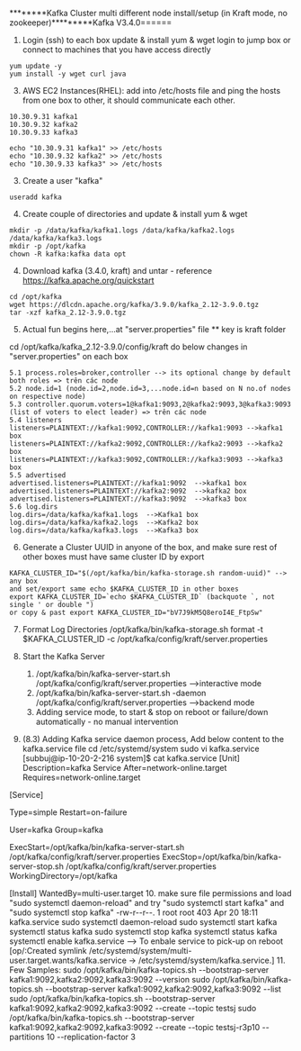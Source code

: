 ********Kafka Cluster multi different node install/setup (in Kraft mode, no zookeeper)*********Kafka V3.4.0======
1. Login (ssh) to each box update & install yum & wget login to jump box or connect to machines that you have access directly
```
yum update -y
yum install -y wget curl java
``` 
3. AWS EC2 Instances(RHEL): add into /etc/hosts file and ping the hosts from one box to other, it should communicate each other.
```
10.30.9.31 kafka1
10.30.9.32 kafka2
10.30.9.33 kafka3

echo "10.30.9.31 kafka1" >> /etc/hosts
echo "10.30.9.32 kafka2" >> /etc/hosts
echo "10.30.9.33 kafka3" >> /etc/hosts
```
3. Create a user "kafka"
```
useradd kafka
```
4. Create couple of directories and update & install yum & wget
```
mkdir -p /data/kafka/kafka1.logs /data/kafka/kafka2.logs /data/kafka/kafka3.logs
mkdir -p /opt/kafka
chown -R kafka:kafka data opt
```
4. Download kafka (3.4.0, kraft) and untar - reference https://kafka.apache.org/quickstart
```
cd /opt/kafka
wget https://dlcdn.apache.org/kafka/3.9.0/kafka_2.12-3.9.0.tgz
tar -xzf kafka_2.12-3.9.0.tgz
```
5. Actual fun begins here,...at "server.properties" file ** key is kraft folder

cd /opt/kafka/kafka_2.12-3.9.0/config/kraft
do below changes in "server.properties" on each box 
```
5.1 process.roles=broker,controller --> its optional change by default both roles => trên các node
5.2 node.id=1 (node.id=2,node.id=3,...node.id=n based on N no.of nodes on respective node)
5.3 controller.quorum.voters=1@kafka1:9093,2@kafka2:9093,3@kafka3:9093 (list of voters to elect leader) => trên các node
5.4 listeners
listeners=PLAINTEXT://kafka1:9092,CONTROLLER://kafka1:9093 -->kafka1 box
listeners=PLAINTEXT://kafka2:9092,CONTROLLER://kafka2:9093 -->kafka2 box
listeners=PLAINTEXT://kafka3:9092,CONTROLLER://kafka3:9093 -->kafka3 box
5.5 advertised	
advertised.listeners=PLAINTEXT://kafka1:9092  -->kafka1 box
advertised.listeners=PLAINTEXT://kafka2:9092  -->kafka2 box
advertised.listeners=PLAINTEXT://kafka3:9092  -->kafka3 box
5.6 log.dirs
log.dirs=/data/kafka/kafka1.logs  -->Kafka1 box
log.dirs=/data/kafka/kafka2.logs  -->Kafka2 box
log.dirs=/data/kafka/kafka3.logs  -->Kafka3 box
```
6. Generate a Cluster UUID in anyone of the box, and make sure rest of other boxes must have same cluster ID by export
```
KAFKA_CLUSTER_ID="$(/opt/kafka/bin/kafka-storage.sh random-uuid)" --> any box
and set/export same echo $KAFKA_CLUSTER_ID in other boxes
export KAFKA_CLUSTER_ID=`echo $KAFKA_CLUSTER_ID` (backquote `, not single ' or double ") 
or copy & past export KAFKA_CLUSTER_ID="bV7J9kM5Q8eroI4E_FtpSw"
```
7. Format Log Directories
	/opt/kafka/bin/kafka-storage.sh format -t $KAFKA_CLUSTER_ID -c /opt/kafka/config/kraft/server.properties

8. Start the Kafka Server 
	1. /opt/kafka/bin/kafka-server-start.sh /opt/kafka/config/kraft/server.properties -->interactive mode
	2. /opt/kafka/bin/kafka-server-start.sh -daemon /opt/kafka/config/kraft/server.properties -->backend mode
	3. Adding service mode, to start & stop on reboot or failure/down automatically - no manual intervention

9. (8.3) Adding Kafka service daemon process, Add below content to the kafka.service file
	cd /etc/systemd/system
	sudo vi kafka.service
[subbuj@ip-10-20-2-216 system]$ cat kafka.service
[Unit]
Description=kafka Service
After=network-online.target
Requires=network-online.target

[Service]

Type=simple
Restart=on-failure

User=kafka
Group=kafka

ExecStart=/opt/kafka/bin/kafka-server-start.sh /opt/kafka/config/kraft/server.properties
ExecStop=/opt/kafka/bin/kafka-server-stop.sh /opt/kafka/config/kraft/server.properties
WorkingDirectory=/opt/kafka

[Install]
WantedBy=multi-user.target
10. make sure file permissions and load "sudo systemctl daemon-reload" and try "sudo systemctl start kafka" and  "sudo systemctl stop kafka"
-rw-r--r--. 1 root root  403 Apr 20 18:11 kafka.service
sudo systemctl daemon-reload
sudo systemctl start kafka
systemctl status kafka
sudo systemctl stop kafka
systemctl status kafka
systemctl enable kafka.service --> To enbale service to pick-up on reboot [op/:Created symlink /etc/systemd/system/multi-user.target.wants/kafka.service → /etc/systemd/system/kafka.service.]
11. Few Samples:
sudo /opt/kafka/bin/kafka-topics.sh --bootstrap-server kafka1:9092,kafka2:9092,kafka3:9092 --version
sudo /opt/kafka/bin/kafka-topics.sh --bootstrap-server kafka1:9092,kafka2:9092,kafka3:9092 --list
sudo /opt/kafka/bin/kafka-topics.sh --bootstrap-server kafka1:9092,kafka2:9092,kafka3:9092 --create --topic testsj
sudo /opt/kafka/bin/kafka-topics.sh --bootstrap-server kafka1:9092,kafka2:9092,kafka3:9092 --create --topic testsj-r3p10 --partitions 10 --replication-factor 3
